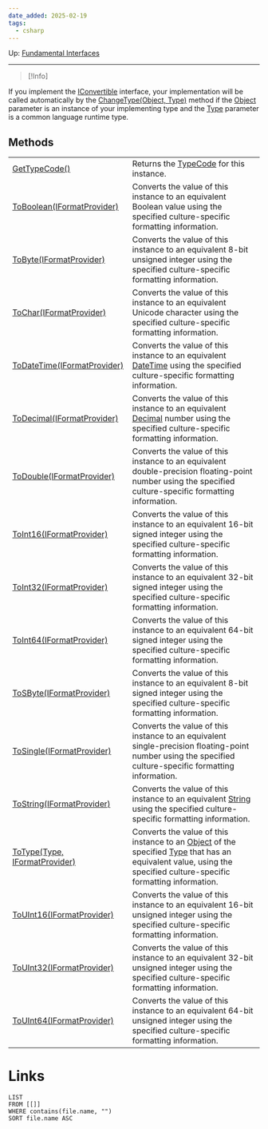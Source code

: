 ```yaml
---
date_added: 2025-02-19
tags:
  - csharp
---
```

Up: [Fundamental Interfaces](Fundamental%20Interfaces.md)
___

>[!Info]
> 
If you implement the [IConvertible](https://learn.microsoft.com/en-us/dotnet/api/system.iconvertible?view=net-9.0) interface, your implementation will be called automatically by the [ChangeType(Object, Type)](https://learn.microsoft.com/en-us/dotnet/api/system.convert.changetype?view=net-9.0#system-convert-changetype\(system-object-system-type\)) method if the [Object](https://learn.microsoft.com/en-us/dotnet/api/system.object?view=net-9.0) parameter is an instance of your implementing type and the [Type](https://learn.microsoft.com/en-us/dotnet/api/system.type?view=net-9.0) parameter is a common language runtime type.

## Methods

|   |   |
|---|---|
|[GetTypeCode()](https://learn.microsoft.com/en-us/dotnet/api/system.iconvertible.gettypecode?view=net-9.0#system-iconvertible-gettypecode)|Returns the [TypeCode](https://learn.microsoft.com/en-us/dotnet/api/system.typecode?view=net-9.0) for this instance.|
|[ToBoolean(IFormatProvider)](https://learn.microsoft.com/en-us/dotnet/api/system.iconvertible.toboolean?view=net-9.0#system-iconvertible-toboolean\(system-iformatprovider\))|Converts the value of this instance to an equivalent Boolean value using the specified culture-specific formatting information.|
|[ToByte(IFormatProvider)](https://learn.microsoft.com/en-us/dotnet/api/system.iconvertible.tobyte?view=net-9.0#system-iconvertible-tobyte\(system-iformatprovider\))|Converts the value of this instance to an equivalent 8-bit unsigned integer using the specified culture-specific formatting information.|
|[ToChar(IFormatProvider)](https://learn.microsoft.com/en-us/dotnet/api/system.iconvertible.tochar?view=net-9.0#system-iconvertible-tochar\(system-iformatprovider\))|Converts the value of this instance to an equivalent Unicode character using the specified culture-specific formatting information.|
|[ToDateTime(IFormatProvider)](https://learn.microsoft.com/en-us/dotnet/api/system.iconvertible.todatetime?view=net-9.0#system-iconvertible-todatetime\(system-iformatprovider\))|Converts the value of this instance to an equivalent [DateTime](https://learn.microsoft.com/en-us/dotnet/api/system.datetime?view=net-9.0) using the specified culture-specific formatting information.|
|[ToDecimal(IFormatProvider)](https://learn.microsoft.com/en-us/dotnet/api/system.iconvertible.todecimal?view=net-9.0#system-iconvertible-todecimal\(system-iformatprovider\))|Converts the value of this instance to an equivalent [Decimal](https://learn.microsoft.com/en-us/dotnet/api/system.decimal?view=net-9.0) number using the specified culture-specific formatting information.|
|[ToDouble(IFormatProvider)](https://learn.microsoft.com/en-us/dotnet/api/system.iconvertible.todouble?view=net-9.0#system-iconvertible-todouble\(system-iformatprovider\))|Converts the value of this instance to an equivalent double-precision floating-point number using the specified culture-specific formatting information.|
|[ToInt16(IFormatProvider)](https://learn.microsoft.com/en-us/dotnet/api/system.iconvertible.toint16?view=net-9.0#system-iconvertible-toint16\(system-iformatprovider\))|Converts the value of this instance to an equivalent 16-bit signed integer using the specified culture-specific formatting information.|
|[ToInt32(IFormatProvider)](https://learn.microsoft.com/en-us/dotnet/api/system.iconvertible.toint32?view=net-9.0#system-iconvertible-toint32\(system-iformatprovider\))|Converts the value of this instance to an equivalent 32-bit signed integer using the specified culture-specific formatting information.|
|[ToInt64(IFormatProvider)](https://learn.microsoft.com/en-us/dotnet/api/system.iconvertible.toint64?view=net-9.0#system-iconvertible-toint64\(system-iformatprovider\))|Converts the value of this instance to an equivalent 64-bit signed integer using the specified culture-specific formatting information.|
|[ToSByte(IFormatProvider)](https://learn.microsoft.com/en-us/dotnet/api/system.iconvertible.tosbyte?view=net-9.0#system-iconvertible-tosbyte\(system-iformatprovider\))|Converts the value of this instance to an equivalent 8-bit signed integer using the specified culture-specific formatting information.|
|[ToSingle(IFormatProvider)](https://learn.microsoft.com/en-us/dotnet/api/system.iconvertible.tosingle?view=net-9.0#system-iconvertible-tosingle\(system-iformatprovider\))|Converts the value of this instance to an equivalent single-precision floating-point number using the specified culture-specific formatting information.|
|[ToString(IFormatProvider)](https://learn.microsoft.com/en-us/dotnet/api/system.iconvertible.tostring?view=net-9.0#system-iconvertible-tostring\(system-iformatprovider\))|Converts the value of this instance to an equivalent [String](https://learn.microsoft.com/en-us/dotnet/api/system.string?view=net-9.0) using the specified culture-specific formatting information.|
|[ToType(Type, IFormatProvider)](https://learn.microsoft.com/en-us/dotnet/api/system.iconvertible.totype?view=net-9.0#system-iconvertible-totype\(system-type-system-iformatprovider\))|Converts the value of this instance to an [Object](https://learn.microsoft.com/en-us/dotnet/api/system.object?view=net-9.0) of the specified [Type](https://learn.microsoft.com/en-us/dotnet/api/system.type?view=net-9.0) that has an equivalent value, using the specified culture-specific formatting information.|
|[ToUInt16(IFormatProvider)](https://learn.microsoft.com/en-us/dotnet/api/system.iconvertible.touint16?view=net-9.0#system-iconvertible-touint16\(system-iformatprovider\))|Converts the value of this instance to an equivalent 16-bit unsigned integer using the specified culture-specific formatting information.|
|[ToUInt32(IFormatProvider)](https://learn.microsoft.com/en-us/dotnet/api/system.iconvertible.touint32?view=net-9.0#system-iconvertible-touint32\(system-iformatprovider\))|Converts the value of this instance to an equivalent 32-bit unsigned integer using the specified culture-specific formatting information.|
|[ToUInt64(IFormatProvider)](https://learn.microsoft.com/en-us/dotnet/api/system.iconvertible.touint64?view=net-9.0#system-iconvertible-touint64\(system-iformatprovider\))|Converts the value of this instance to an equivalent 64-bit unsigned integer using the specified culture-specific formatting information.|

# Links
```dataview
LIST
FROM [[]]
WHERE contains(file.name, "")
SORT file.name ASC
```
